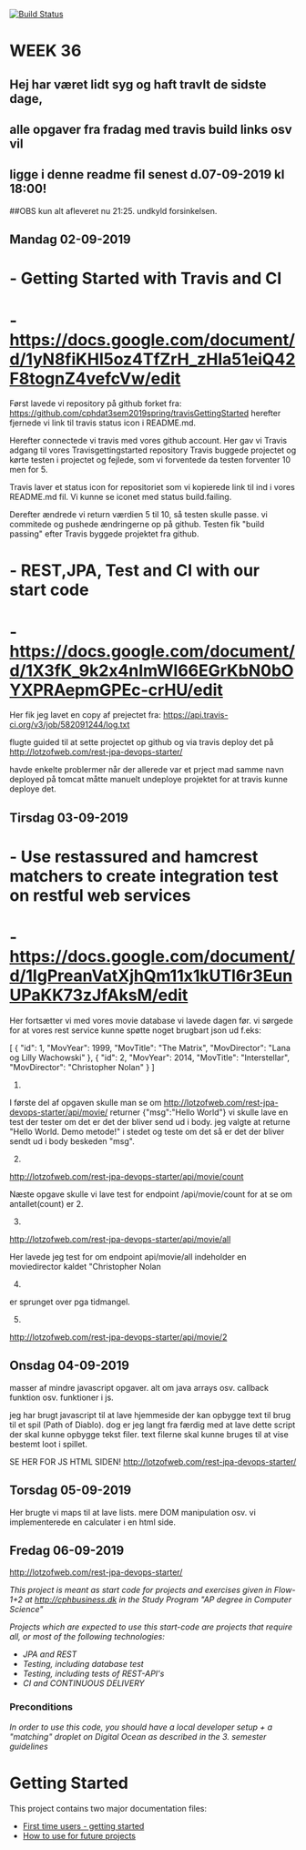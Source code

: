 [![Build Status](https://travis-ci.org/anirml/rest-jpa-devops-startcode.svg?branch=master)](https://travis-ci.org/anirml/rest-jpa-devops-startcode)

# WEEK 36

## Hej har været lidt syg og haft travlt de sidste dage,
## alle opgaver fra fradag med travis build links osv vil
## ligge i denne readme fil senest d.07-09-2019 kl 18:00!

##OBS kun alt afleveret nu 21:25. undkyld forsinkelsen.

## Mandag 02-09-2019

# - Getting Started with Travis and CI
# - https://docs.google.com/document/d/1yN8fiKHI5oz4TfZrH_zHla51eiQ42F8tognZ4vefcVw/edit

Først lavede vi repository på github forket fra: 
https://github.com/cphdat3sem2019spring/travisGettingStarted
herefter fjernede vi link til travis status icon i README.md.

Herefter connectede vi travis med vores github account.
Her gav vi Travis adgang til vores Travisgettingstarted repository
Travis buggede projectet og kørte testen i projectet og fejlede, som vi forventede
da testen forventer 10 men for 5.

Travis laver et status icon for repositoriet som vi kopierede link til ind i vores
README.md fil. Vi kunne se iconet med status build.failing.

Derefter ændrede vi return værdien 5 til 10, så testen skulle passe.
vi commitede og pushede ændringerne op på github.
Testen fik "build passing" efter Travis byggede projektet fra github.

# - REST,JPA, Test and CI with our start code
# - https://docs.google.com/document/d/1X3fK_9k2x4nImWI66EGrKbN0bOYXPRAepmGPEc-crHU/edit

Her fik jeg lavet en copy af prejectet fra:
https://api.travis-ci.org/v3/job/582091244/log.txt

flugte guided til at sette projectet op github og via travis deploy det på
http://lotzofweb.com/rest-jpa-devops-starter/

havde enkelte problermer når der allerede var et prject mad samme navn deployed på tomcat
måtte manuelt undeploye projektet for at travis kunne deploye det.

## Tirsdag 03-09-2019

# - Use restassured and hamcrest matchers to create integration test on restful web services
# - https://docs.google.com/document/d/1IgPreanVatXjhQm11x1kUTl6r3EunUPaKK73zJfAksM/edit

Her fortsætter vi med vores movie database vi lavede dagen før.
vi sørgede for at vores rest service kunne spøtte noget brugbart json ud
f.eks:

[
  {
    "id": 1,
    "MovYear": 1999,
    "MovTitle": "The Matrix",
    "MovDirector": "Lana og Lilly Wachowski"
  },
  {
    "id": 2,
    "MovYear": 2014,
    "MovTitle": "Interstellar",
    "MovDirector": "Christopher Nolan"
  }
]

1.
I første del af opgaven skulle man se om 
http://lotzofweb.com/rest-jpa-devops-starter/api/movie/
returner {"msg":"Hello World"}
vi skulle lave en test der tester om det er det der bliver send ud i body.
jeg valgte at returne "Hello World. Demo metode!" i stedet og teste
om det så er det der bliver sendt ud i body beskeden "msg".

2.
http://lotzofweb.com/rest-jpa-devops-starter/api/movie/count

Næste opgave skulle vi lave test for endpoint /api/movie/count for at se om antallet(count) er 2.

3.
http://lotzofweb.com/rest-jpa-devops-starter/api/movie/all

Her lavede jeg test for om endpoint api/movie/all indeholder en moviedirector
kaldet "Christopher Nolan

4.
er sprunget over pga tidmangel.

5.
http://lotzofweb.com/rest-jpa-devops-starter/api/movie/2

## Onsdag 04-09-2019

masser af mindre javascript opgaver. alt om java arrays osv.
callback funktion osv.
funktioner i js.

jeg har brugt javascript til at lave hjemmeside der kan
opbygge text til brug til et spil (Path of Diablo).
dog er jeg langt fra færdig med at lave dette script der skal kunne opbygge tekst filer.
text filerne skal kunne bruges til at vise bestemt loot i spillet.

SE HER FOR JS HTML SIDEN!
http://lotzofweb.com/rest-jpa-devops-starter/

## Torsdag 05-09-2019

Her brugte vi maps til at lave lists. mere DOM manipulation osv.
vi implementerede en calculater i en html side.

## Fredag 06-09-2019

http://lotzofweb.com/rest-jpa-devops-starter/
















*This project is meant as start code for projects and exercises given in Flow-1+2 at http://cphbusiness.dk in the Study Program "AP degree in Computer Science"*

*Projects which are expected to use this start-code are projects that require all, or most of the following technologies:*
 - *JPA and REST*
- *Testing, including database test*
- *Testing, including tests of REST-API's*
- *CI and CONTINUOUS DELIVERY*

### Preconditions
*In order to use this code, you should have a local developer setup + a "matching" droplet on Digital Ocean as described in the 3. semester guidelines* 
# Getting Started

This project contains two major documentation files: 
 - [First time users - getting started](README_proof_of_concept.md)
 - [How to use for future projects](README_how_to_use.md)
